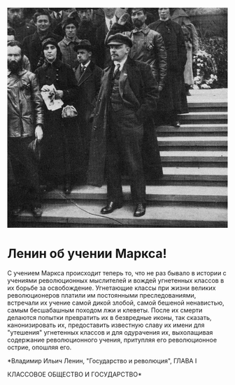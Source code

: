 
![](./img/old/leninPoster.jpg)


# Ленин об учении Маркса!


С учением Маркса происходит теперь то,
что не раз бывало в истории с учениями революционных мыслителей и вождей
угнетенных классов в их борьбе за освобождение. Угнетающие классы при
жизни великих революционеров платили им постоянными преследованиями,
встречали их учение самой дикой злобой, самой бешеной ненавистью, самым
бесшабашным походом лжи и клеветы. После их смерти делаются попытки
превратить их в безвредные иконы, так сказать, канонизировать их,
предоставить известную славу их имени для "утешения" угнетенных классов и
для одурачения их, выхолащивая содержание революционного учения,
притупляя его революционное острие, опошляя его.





*Владимир Ильич Ленин, "Государство и революция", ГЛАВА I 

 КЛАССОВОЕ ОБЩЕСТВО И ГОСУДАРСТВО*
